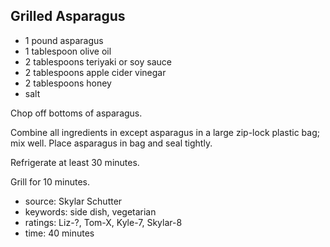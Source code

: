 Grilled Asparagus
-----------------

- 1 pound asparagus
- 1 tablespoon olive oil
- 2 tablespoons teriyaki or soy sauce
- 2 tablespoons apple cider vinegar
- 2 tablespoons honey
- salt

Chop off bottoms of asparagus.

Combine all ingredients in except asparagus in a large zip-lock
plastic bag; mix well.  Place asparagus in bag and seal tightly.

Refrigerate at least 30 minutes.

Grill for 10 minutes.

- source: Skylar Schutter
- keywords: side dish, vegetarian
- ratings: Liz-?, Tom-X, Kyle-7, Skylar-8
- time: 40 minutes
